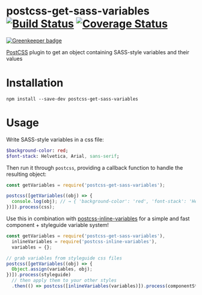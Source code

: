 # postcss-get-sass-variables [![Build Status](https://travis-ci.org/nelsonpecora/postcss-get-sass-variables.svg?branch=master)](https://travis-ci.org/nelsonpecora/postcss-get-sass-variables) [![Coverage Status](https://coveralls.io/repos/github/nelsonpecora/postcss-get-sass-variables/badge.svg?branch=master)](https://coveralls.io/github/nelsonpecora/postcss-get-sass-variables?branch=master)

[![Greenkeeper badge](https://badges.greenkeeper.io/nelsonpecora/postcss-get-sass-variables.svg)](https://greenkeeper.io/)

[PostCSS](https://github.com/postcss/postcss) plugin to get an object containing SASS-style variables and their values

# Installation

```
npm install --save-dev postcss-get-sass-variables
```

# Usage

Write SASS-style variables in a css file:

```sass
$background-color: red;
$font-stack: Helvetica, Arial, sans-serif;
```
Then run it through `postcss`, providing a callback function to handle the resulting object:

```js
const getVariables = require('postcss-get-sass-variables');

postcss([getVariables((obj) => {
  console.log(obj); // → { 'background-color': 'red', 'font-stack': 'Helvetica, Arial, sans-serif' }
})]).process(css);
```

Use this in combination with [postcss-inline-variables](https://github.com/nelsonpecora/postcss-inline-variables) for a simple and fast component + styleguide variable system!

```js
const getVariables = require('postcss-get-sass-variables'),
  inlineVariables = require('postcss-inline-variables'),
  variables = {};

// grab variables from styleguide css files
postcss([getVariables((obj) => {
  Object.assign(variables, obj);
})]).process(styleguide)
  // then apply them to your other styles
  .then(() => postcss([inlineVariables(variables)]).process(componentStyles));
```
